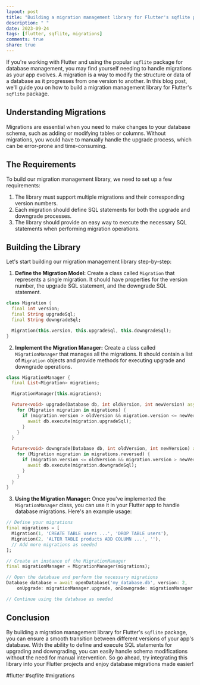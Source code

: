 ```yaml
---
layout: post
title: "Building a migration management library for Flutter's sqflite package"
description: " "
date: 2023-09-24
tags: [flutter, sqflite, migrations]
comments: true
share: true
---
```


If you're working with Flutter and using the popular `sqflite` package for database management, you may find yourself needing to handle migrations as your app evolves. A migration is a way to modify the structure or data of a database as it progresses from one version to another. In this blog post, we'll guide you on how to build a migration management library for Flutter's `sqflite` package.

## Understanding Migrations
Migrations are essential when you need to make changes to your database schema, such as adding or modifying tables or columns. Without migrations, you would have to manually handle the upgrade process, which can be error-prone and time-consuming.

## The Requirements
To build our migration management library, we need to set up a few requirements:
1. The library must support multiple migrations and their corresponding version numbers.
2. Each migration should define SQL statements for both the upgrade and downgrade processes.
3. The library should provide an easy way to execute the necessary SQL statements when performing migration operations.

## Building the Library
Let's start building our migration management library step-by-step:

1. **Define the Migration Model:** Create a class called `Migration` that represents a single migration. It should have properties for the version number, the upgrade SQL statement, and the downgrade SQL statement.

```dart
class Migration {
  final int version;
  final String upgradeSql;
  final String downgradeSql;

  Migration(this.version, this.upgradeSql, this.downgradeSql);
}
```

2. **Implement the Migration Manager:** Create a class called `MigrationManager` that manages all the migrations. It should contain a list of `Migration` objects and provide methods for executing upgrade and downgrade operations.

```dart
class MigrationManager {
  final List<Migration> migrations;

  MigrationManager(this.migrations);

  Future<void> upgrade(Database db, int oldVersion, int newVersion) async {
    for (Migration migration in migrations) {
      if (migration.version > oldVersion && migration.version <= newVersion) {
        await db.execute(migration.upgradeSql);
      }
    }
  }

  Future<void> downgrade(Database db, int oldVersion, int newVersion) async {
    for (Migration migration in migrations.reversed) {
      if (migration.version <= oldVersion && migration.version > newVersion) {
        await db.execute(migration.downgradeSql);
      }
    }
  }
}
```

3. **Using the Migration Manager:** Once you've implemented the `MigrationManager` class, you can use it in your Flutter app to handle database migrations. Here's an example usage:

```dart
// Define your migrations
final migrations = [
  Migration(1, 'CREATE TABLE users ...', 'DROP TABLE users'),
  Migration(2, 'ALTER TABLE products ADD COLUMN ...', ''),
  // Add more migrations as needed
];

// Create an instance of the MigrationManager
final migrationManager = MigrationManager(migrations);

// Open the database and perform the necessary migrations
Database database = await openDatabase('my_database.db', version: 2,
    onUpgrade: migrationManager.upgrade, onDowngrade: migrationManager.downgrade);

// Continue using the database as needed
```

## Conclusion
By building a migration management library for Flutter's `sqflite` package, you can ensure a smooth transition between different versions of your app's database. With the ability to define and execute SQL statements for upgrading and downgrading, you can easily handle schema modifications without the need for manual intervention. So go ahead, try integrating this library into your Flutter projects and enjoy database migrations made easier!

#flutter #sqflite #migrations